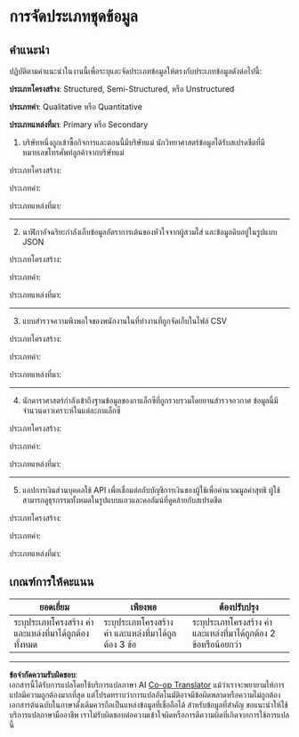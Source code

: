 <!--
CO_OP_TRANSLATOR_METADATA:
{
  "original_hash": "2e5cacb967c1e9dfd07809bfc441a0b4",
  "translation_date": "2025-08-26T21:39:33+00:00",
  "source_file": "1-Introduction/03-defining-data/assignment.md",
  "language_code": "th"
}
-->
# การจัดประเภทชุดข้อมูล

## คำแนะนำ

ปฏิบัติตามคำแนะนำในงานนี้เพื่อระบุและจัดประเภทข้อมูลให้ตรงกับประเภทข้อมูลดังต่อไปนี้:

**ประเภทโครงสร้าง**: Structured, Semi-Structured, หรือ Unstructured

**ประเภทค่า**: Qualitative หรือ Quantitative 

**ประเภทแหล่งที่มา**: Primary หรือ Secondary

1. บริษัทหนึ่งถูกเข้าซื้อกิจการและตอนนี้มีบริษัทแม่ นักวิทยาศาสตร์ข้อมูลได้รับสเปรดชีตที่มีหมายเลขโทรศัพท์ลูกค้าจากบริษัทแม่

ประเภทโครงสร้าง:

ประเภทค่า:

ประเภทแหล่งที่มา:

---

2. นาฬิกาอัจฉริยะกำลังเก็บข้อมูลอัตราการเต้นของหัวใจจากผู้สวมใส่ และข้อมูลดิบอยู่ในรูปแบบ JSON

ประเภทโครงสร้าง:

ประเภทค่า:

ประเภทแหล่งที่มา:

---

3. แบบสำรวจความพึงพอใจของพนักงานในที่ทำงานที่ถูกจัดเก็บในไฟล์ CSV

ประเภทโครงสร้าง:

ประเภทค่า:

ประเภทแหล่งที่มา:

---

4. นักดาราศาสตร์กำลังเข้าถึงฐานข้อมูลของกาแล็กซีที่ถูกรวบรวมโดยยานสำรวจอวกาศ ข้อมูลนี้มีจำนวนดาวเคราะห์ในแต่ละกาแล็กซี

ประเภทโครงสร้าง:

ประเภทค่า:

ประเภทแหล่งที่มา:

---

5. แอปการเงินส่วนบุคคลใช้ API เพื่อเชื่อมต่อกับบัญชีการเงินของผู้ใช้เพื่อคำนวณมูลค่าสุทธิ ผู้ใช้สามารถดูธุรกรรมทั้งหมดในรูปแบบแถวและคอลัมน์ที่ดูคล้ายกับสเปรดชีต

ประเภทโครงสร้าง:

ประเภทค่า:

ประเภทแหล่งที่มา:

## เกณฑ์การให้คะแนน

ยอดเยี่ยม | เพียงพอ | ต้องปรับปรุง
--- | --- | -- |
ระบุประเภทโครงสร้าง ค่า และแหล่งที่มาได้ถูกต้องทั้งหมด | ระบุประเภทโครงสร้าง ค่า และแหล่งที่มาได้ถูกต้อง 3 ข้อ | ระบุประเภทโครงสร้าง ค่า และแหล่งที่มาได้ถูกต้อง 2 ข้อหรือน้อยกว่า |

---

**ข้อจำกัดความรับผิดชอบ**:  
เอกสารนี้ได้รับการแปลโดยใช้บริการแปลภาษา AI [Co-op Translator](https://github.com/Azure/co-op-translator) แม้ว่าเราจะพยายามให้การแปลมีความถูกต้องมากที่สุด แต่โปรดทราบว่าการแปลอัตโนมัติอาจมีข้อผิดพลาดหรือความไม่ถูกต้อง เอกสารต้นฉบับในภาษาดั้งเดิมควรถือเป็นแหล่งข้อมูลที่เชื่อถือได้ สำหรับข้อมูลที่สำคัญ ขอแนะนำให้ใช้บริการแปลภาษามืออาชีพ เราไม่รับผิดชอบต่อความเข้าใจผิดหรือการตีความผิดที่เกิดจากการใช้การแปลนี้
